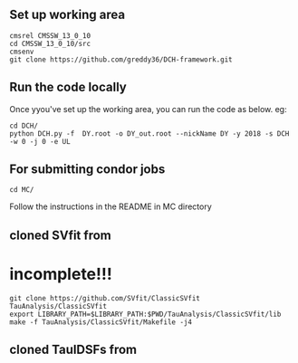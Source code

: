 ## Set up working area
```
cmsrel CMSSW_13_0_10
cd CMSSW_13_0_10/src
cmsenv
git clone https://github.com/greddy36/DCH-framework.git
```
## Run the code locally
Once yyou've set up the working area, you can run the code as below.
eg:
```
cd DCH/
python DCH.py -f  DY.root -o DY_out.root --nickName DY -y 2018 -s DCH -w 0 -j 0 -e UL
```
## For submitting condor jobs
```
cd MC/
```
Follow the instructions in the README in MC directory

## cloned SVfit from
# incomplete!!!
```
git clone https://github.com/SVfit/ClassicSVfit TauAnalysis/ClassicSVfit
export LIBRARY_PATH=$LIBRARY_PATH:$PWD/TauAnalysis/ClassicSVfit/lib
make -f TauAnalysis/ClassicSVfit/Makefile -j4
```
## cloned TauIDSFs from 
```

```
